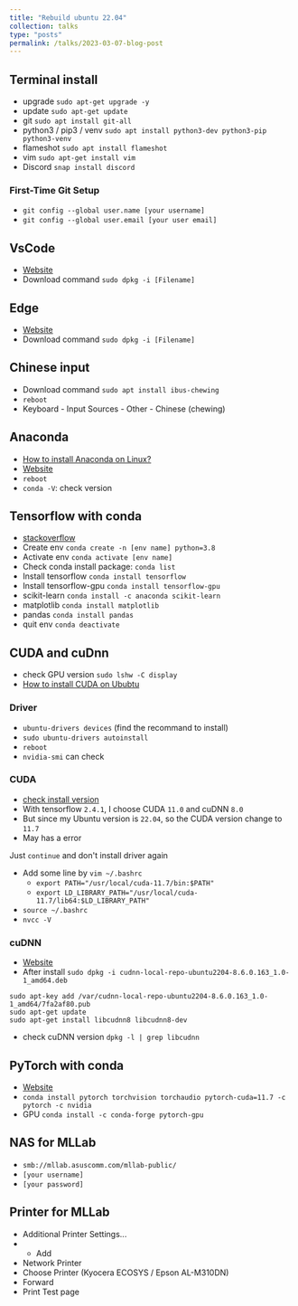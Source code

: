 ```yaml
---
title: "Rebuild ubuntu 22.04"
collection: talks
type: "posts"
permalink: /talks/2023-03-07-blog-post
---
```


## Terminal install

- upgrade `sudo apt-get upgrade -y`
- update `sudo apt-get update`
- git `sudo apt install git-all`
- python3 / pip3 / venv `sudo apt install python3-dev python3-pip python3-venv`
- flameshot `sudo apt install flameshot`
- vim `sudo apt-get install vim`
- Discord `snap install discord`

### First-Time Git Setup

- `git config --global user.name [your username]`
- `git config --global user.email [your user email]`

## VsCode

- [Website](https://code.visualstudio.com/Download)
- Download command `sudo dpkg -i [Filename]`

## Edge

- [Website](https://www.microsoftedgeinsider.com/en-us/download/?platform=linux)
- Download command `sudo dpkg -i [Filename]`

## Chinese input

- Download command `sudo apt install ibus-chewing`
- `reboot`
- Keyboard - Input Sources - Other - Chinese (chewing)

## Anaconda

- [How to install Anaconda on Linux?](https://www.geeksforgeeks.org/how-to-install-anaconda-on-linux/)
- [Website](https://www.anaconda.com/products/distribution#windows)
- `reboot`
- `conda -V`: check version

## Tensorflow with conda

- [stackoverflow](https://stackoverflow.com/questions/50864560/how-to-install-tensorflow-with-conda)
- Create env `conda create -n [env name] python=3.8`
- Activate env `conda activate [env name]`
- Check conda install package: `conda list`
- Install tensorflow `conda install tensorflow`
- Install tensorflow-gpu `conda install tensorflow-gpu`
- scikit-learn `conda install -c anaconda scikit-learn`
- matplotlib `conda install matplotlib`
- pandas `conda install pandas`
- quit env `conda deactivate`

## CUDA and cuDnn

- check GPU version `sudo lshw -C display`
- [How to install CUDA on Ububtu](https://zhuanlan.zhihu.com/p/108930996)

### Driver

- `ubuntu-drivers devices` (find the recommand to install)
- `sudo ubuntu-drivers autoinstall`
- `reboot`
- `nvidia-smi` can check

### CUDA

- [check install version](https://www.tensorflow.org/install/source?hl=zh-tw#gpu)
- With tensorflow `2.4.1`, I choose CUDA `11.0` and cuDNN `8.0`
- But since my Ubuntu version is `22.04`, so the CUDA version change to `11.7`
- May has a error

Just `continue` and don't install driver again
- Add some line by `vim ~/.bashrc`
    - `export PATH="/usr/local/cuda-11.7/bin:$PATH"`
    - `export LD_LIBRARY_PATH="/usr/local/cuda-11.7/lib64:$LD_LIBRARY_PATH"`
- `source ~/.bashrc`
- `nvcc -V`

### cuDNN

- [Website](https://developer.nvidia.com/rdp/cudnn-archive)
- After install `sudo dpkg -i cudnn-local-repo-ubuntu2204-8.6.0.163_1.0-1_amd64.deb`
```
sudo apt-key add /var/cudnn-local-repo-ubuntu2204-8.6.0.163_1.0-1_amd64/7fa2af80.pub
sudo apt-get update
sudo apt-get install libcudnn8 libcudnn8-dev
```
- check cuDNN version `dpkg -l | grep libcudnn`

## PyTorch with conda

- [Website](https://pytorch.org/get-started/locally/)
- `conda install pytorch torchvision torchaudio pytorch-cuda=11.7 -c pytorch -c nvidia`
- GPU `conda install -c conda-forge pytorch-gpu`

## NAS for MLLab

- `smb://mllab.asuscomm.com/mllab-public/`
- `[your username]`
- `[your password]`

## Printer for MLLab

- Additional Printer Settings...
- + Add
- Network Printer
- Choose Printer (Kyocera ECOSYS / Epson AL-M310DN)
- Forward
- Print Test page
